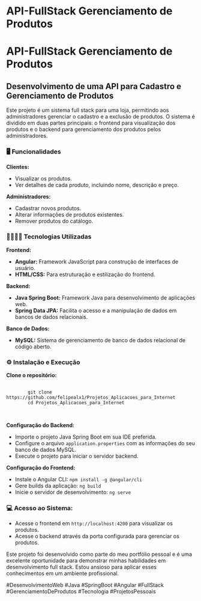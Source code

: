 # API-FullStack Gerenciamento de Produtos
<h1>API-FullStack Gerenciamento de Produtos</h1>
<h2>Desenvolvimento de uma API para Cadastro e Gerenciamento de Produtos</h2>
<p>Este projeto é um sistema full stack para uma loja, permitindo aos administradores gerenciar o cadastro e a exclusão de produtos. O sistema é dividido em duas partes principais: o frontend para visualização dos produtos e o backend para gerenciamento dos produtos pelos administradores.</p>
    
<h3>🖥️ Funcionalidades</h3>
<b>Clientes:</b>
<ul>
  <li>Visualizar os produtos.</li>
  <li>Ver detalhes de cada produto, incluindo nome, descrição e preço.</li>
</ul>
<b>Administradores:</b>
<ul>
  <li>Cadastrar novos produtos.</li>
  <li>Alterar informações de produtos existentes.</li>
  <li>Remover produtos do catálogo.</li>
</ul>
    
<h3>👨🏾‍💻🔧 Tecnologias Utilizadas</h3>
<b>Frontend:</b>
  <ul>
    <li><b>Angular:</b> Framework JavaScript para construção de interfaces de usuário.</li>
    <li><b>HTML/CSS:</b> Para estruturação e estilização do frontend.</li>
  </ul>
<b>Backend:</b>
  <ul>
      <li><b>Java Spring Boot:</b> Framework Java para desenvolvimento de aplicações web.</li>
      <li><b>Spring Data JPA:</b> Facilita o acesso e a manipulação de dados em bancos de dados relacionais.</li>
  </ul>
<b>Banco de Dados:</b>
  <ul>
    <li><b>MySQL:</b> Sistema de gerenciamento de banco de dados relacional de código aberto.</li>
  </ul>
    
  <h3>⚙️ Instalação e Execução</h3>
    <b>Clone o repositório:</b>
    <pre>
    <code>
        git clone https://github.com/felipealx1/Projetos_Aplicacoes_para_Internet
        cd Projetos_Aplicacoes_para_Internet
    </code>
    </pre>
    <b>Configuração do Backend:</b>
    <ul>
        <li>Importe o projeto Java Spring Boot em sua IDE preferida.</li>
        <li>Configure o arquivo <code>application.properties</code> com as informações do seu banco de dados MySQL.</li>
        <li>Execute o projeto para iniciar o servidor backend.</li>
    </ul>
    <b>Configuração do Frontend:</b>
    <ul>
        <li>Instale o Angular CLI: <code>npm install -g @angular/cli</code></li>
        <li>Gere builds da aplicação: <code>ng build</code></li>
        <li>Inicie o servidor de desenvolvimento: <code>ng serve</code></li>
    </ul>
    
  <h3>💻 Acesso ao Sistema:</h3>
    <ul>
        <li>Acesse o frontend em <code>http://localhost:4200</code> para visualizar os produtos.</li>
        <li>Acesse o backend através da porta configurada para gerenciar os produtos.</li>
    </ul>
    
  <p>Este projeto foi desenvolvido como parte do meu portfólio pessoal e é uma excelente oportunidade para demonstrar minhas habilidades em desenvolvimento full stack. Estou ansioso para aplicar esses conhecimentos em um ambiente profissional.</p>
    
  <p>#DesenvolvimentoWeb #Java #SpringBoot #Angular #FullStack #GerenciamentoDeProdutos #Tecnologia #ProjetosPessoais</p>

